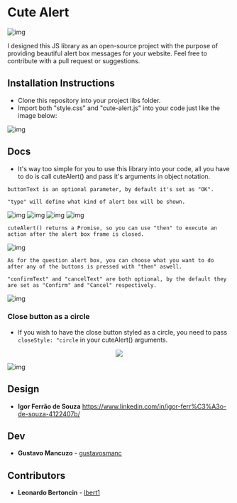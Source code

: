 # Cute Alert

![img](https://i.imgur.com/fuKb4lG.png)

I designed this JS library as an open-source project with the purpose of providing beautiful alert box messages for your website. Feel free to contribute with a pull request or suggestions.


## Installation Instructions

- Clone this repository into your project libs folder.
- Import both "style.css" and "cute-alert.js" into your code just like the image below:

![img](https://i.imgur.com/GuK5Uov.png)

## Docs

- It's way too simple for you to use this library into your code, all you have to do is call cuteAlert() and pass it's arguments in object notation.

```
buttonText is an optional parameter, by default it's set as "OK".
```

```
"type" will define what kind of alert box will be shown.
```

![img](https://i.imgur.com/BHqM7Mm.png)
![img](https://i.imgur.com/mLAfKh7.png)
![img](https://i.imgur.com/6012avM.png)
![img](https://i.imgur.com/E9BUQeV.png)

```
cuteAlert() returns a Promise, so you can use "then" to execute an action after the alert box frame is closed.
```

![img](https://i.imgur.com/i4OZ7NV.png)

```
As for the question alert box, you can choose what you want to do after any of the buttons is pressed with "then" aswell.
```

```
"confirmText" and "cancelText" are both optional, by the default they are set as "Confirm" and "Cancel" respectively.
```

![img](https://i.imgur.com/VFoRvKR.png)

### Close button as a circle

- If you wish to have the close button styled as a circle, you need to pass ```closeStyle: "circle``` in your cuteAlert() arguments.

<p align="center">
  <img src="https://i.imgur.com/Ak2JidL.png" />
</p>

![img](https://i.imgur.com/QPYnAyg.png)

## Design

- **Igor Ferrão de Souza** https://www.linkedin.com/in/igor-ferr%C3%A3o-de-souza-4122407b/


## Dev

- **Gustavo Mancuzo** - [gustavosmanc](https://github.com/gustavosmanc)


## Contributors

- **Leonardo Bertoncin** - [lbert1](https://github.com/lbert1)
